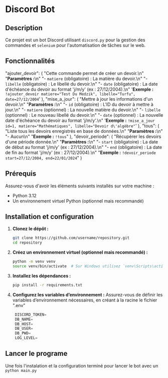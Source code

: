 # Discord Bot

## Description

Ce projet est un bot Discord utilisant `discord.py` pour la gestion des commandes et `selenium` pour l'automatisation de tâches sur le web.

## Fonctionnalités

 "ajouter_devoir": (
        "Cette commande permet de créer un devoir.\n"
        "**Paramètres :**\n"
        "- `matiere` (obligatoire) : La matière du devoir.\n"
        "- `libelle` (obligatoire) : Le libellé du devoir.\n"
        "- `date` (obligatoire) : La date d'échéance du devoir au format 'j/m/y' (ex : 27/12/2004).\n"
        '**Exemple :** `!ajouter_devoir matiere="Test Du Medzik", libelle="Turfu", date=27/12/2004`'
    ),
    "mise_a_jour": (
        "Mettre à jour les informations d'un devoir.\n"
        "**Paramètres :**\n"
        "- `id` (obligatoire) : L'ID du devoir à mettre à jour.\n"
        "- `matiere` (optionnel) : La nouvelle matière du devoir.\n"
        "- `libelle` (optionnel) : Le nouveau libellé du devoir.\n"
        "- `date` (optionnel) : La nouvelle date d'échéance du devoir au format 'j/m/y'.\n"
        '**Exemple :** `!mise_a_jour id=1, matiere="Mathématiques", libelle="Devoir d\'algèbre"`'
    ),
    "tous": (
        "Liste tous les devoirs enregistrés en base de données.\n"
        "**Paramètres :**\n"
        "- Aucun\n"
        "**Exemple :** `!tous`"
    ),
    "devoir_periode": (
        "Récupérer les devoirs d'une période donnée.\n"
        "**Paramètres :**\n"
        "- `start` (obligatoire) : La date de début au format 'j/m/y' (ex : 27/12/2004).\n"
        "- `end` (obligatoire) : La date de fin au format 'j/m/y' (ex : 27/12/2004).\n"
        "**Exemple :** `!devoir_periode start=27/12/2004, end=22/01/2024`"
    )

## Prérequis

Assurez-vous d'avoir les éléments suivants installés sur votre machine :
- Python 3.12
- Un environnement virtuel Python (optionnel mais recommandé)

## Installation et configuration

1. **Clonez le dépôt :**

   ```bash
   git clone https://github.com/username/repository.git
   cd repository
   ```


2. **Créez un environnement virtuel (optionnel mais recommandé) :**
   ```bash
   python -m venv venv
   source venv/bin/activate  # Sur Windows utilisez `venv\Scripts\activate`
   ```

3. **Installez les dépendances :**
   ```bash
   pip install -r requirements.txt
   ```
    
4. **Configurez les variables d’environnement :**
Assurez-vous de définir les variables d’environnement nécessaires, en créant à la racine le fichier ".env" 
   ```python
    DISCORD_TOKEN=
    DB_NAME=
    DB_HOST=
    DB_USER=
    DB_PWD=
    LOG_LEVEL=
   ```

## Lancer le programe

Une fois l'instalation et la configuration terminé pour lancer le bot avec un `python main.py`


